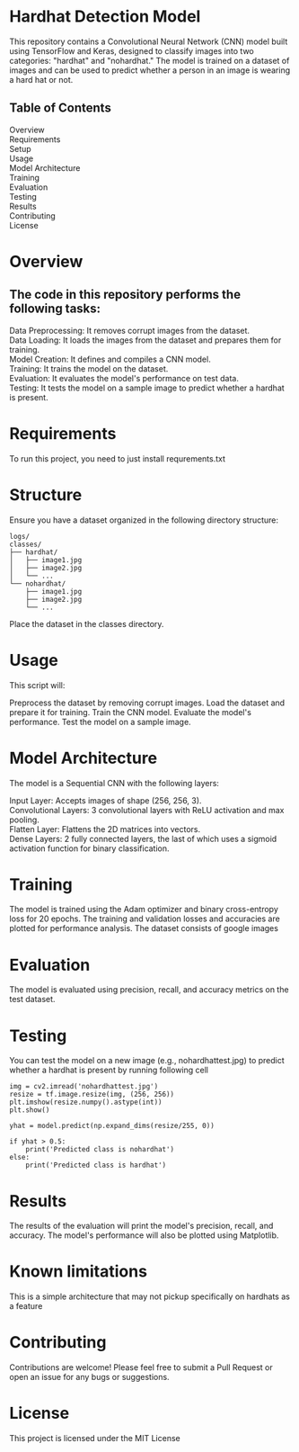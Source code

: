 # Hardhat Detection Model
This repository contains a Convolutional Neural Network (CNN) model built using TensorFlow and Keras, designed to classify images into two categories: "hardhat" and "nohardhat." The model is trained on a dataset of images and can be used to predict whether a person in an image is wearing a hard hat or not.

## Table of Contents
Overview  
Requirements  
Setup  
Usage  
Model Architecture  
Training  
Evaluation  
Testing  
Results  
Contributing  
License  
# Overview
## The code in this repository performs the following tasks:

Data Preprocessing: It removes corrupt images from the dataset.  
Data Loading: It loads the images from the dataset and prepares them for training.  
Model Creation: It defines and compiles a CNN model.  
Training: It trains the model on the dataset.  
Evaluation: It evaluates the model's performance on test data.  
Testing: It tests the model on a sample image to predict whether a hardhat is present.  
# Requirements
To run this project, you need to just install requrements.txt

# Structure 
Ensure you have a dataset organized in the following directory structure:
```
logs/  
classes/  
├── hardhat/  
│   ├── image1.jpg  
│   ├── image2.jpg  
│   └── ...  
└── nohardhat/  
    ├── image1.jpg  
    ├── image2.jpg  
    └── ...
```
Place the dataset in the classes directory.

# Usage
This script will:

Preprocess the dataset by removing corrupt images.
Load the dataset and prepare it for training.
Train the CNN model.
Evaluate the model's performance.
Test the model on a sample image.
# Model Architecture
The model is a Sequential CNN with the following layers:

Input Layer: Accepts images of shape (256, 256, 3).  
Convolutional Layers: 3 convolutional layers with ReLU activation and max pooling.  
Flatten Layer: Flattens the 2D matrices into vectors.  
Dense Layers: 2 fully connected layers, the last of which uses a sigmoid activation function for binary classification.  
# Training
The model is trained using the Adam optimizer and binary cross-entropy loss for 20 epochs. The training and validation losses and accuracies are plotted for performance analysis. The dataset consists of google images

# Evaluation
The model is evaluated using precision, recall, and accuracy metrics on the test dataset.

# Testing
You can test the model on a new image (e.g., nohardhattest.jpg) to predict whether a hardhat is present  by running following cell

```
img = cv2.imread('nohardhattest.jpg')
resize = tf.image.resize(img, (256, 256))
plt.imshow(resize.numpy().astype(int))
plt.show()

yhat = model.predict(np.expand_dims(resize/255, 0))

if yhat > 0.5:
    print('Predicted class is nohardhat')
else:
    print('Predicted class is hardhat')
```

# Results
The results of the evaluation will print the model's precision, recall, and accuracy. The model's performance will also be plotted using Matplotlib.

# Known limitations
This is a simple architecture that may not pickup specifically on hardhats as a feature

# Contributing
Contributions are welcome! Please feel free to submit a Pull Request or open an issue for any bugs or suggestions.

# License
This project is licensed under the MIT License
